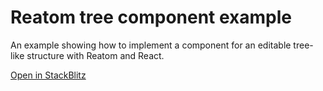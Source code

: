 # Reatom tree component example

An example showing how to implement a component for an editable tree-like structure with Reatom and React.

[Open in StackBlitz](https://stackblitz.com/github/artalar/reatom/tree/main/examples/react-tree)

